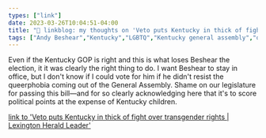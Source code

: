 ```yaml
---
types: ["link"]
date: 2023-03-26T10:04:51-04:00
title: "🔗 linkblog: my thoughts on 'Veto puts Kentucky in thick of fight over transgender rights | Lexington Herald Leader'"
tags: ["Andy Beshear","Kentucky","LGBTQ","Kentucky general assembly","queerphobia"]
---
```

Even if the Kentucky GOP is right and this is what loses Beshear the election, it it was clearly the right thing to do. I want Beshear to stay in office, but I don't know if I could vote for him if he didn't resist the queerphobia coming out of the General Assembly. Shame on our legislature for passing this bill—and for so clearly acknowledging here that it's to score political points at the expense of Kentucky children.  
 

[link to 'Veto puts Kentucky in thick of fight over transgender rights | Lexington Herald Leader'](https://www.kentucky.com/news/health-and-medicine/article273609760.html)
